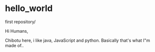 # hello_world
first repository/

Hi Humans,

Chibotu here, i like java, JavaScript and  python. Basically that's what I"m made of..
